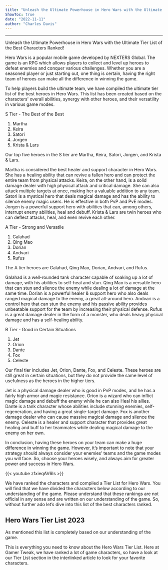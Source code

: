 ```yaml
---
title: "Unleash the Ultimate Powerhouse in Hero Wars with the Ultimate Tier List of the Best Characters Ranked!"
ShowToc: true 
date: "2022-11-11"
author: "Charles Davis"
---
```

*****
Unleash the Ultimate Powerhouse in Hero Wars with the Ultimate Tier List of the Best Characters Ranked!

Hero Wars is a popular mobile game developed by NEXTERS Global. The game is an RPG which allows players to collect and level up heroes to defeat enemies and conquer various challenges. Whether you are a seasoned player or just starting out, one thing is certain, having the right team of heroes can make all the difference in winning the game.

To help players build the ultimate team, we have compiled the ultimate tier list of the best heroes in Hero Wars. This list has been created based on the characters' overall abilities, synergy with other heroes, and their versatility in various game modes. 

S Tier - The Best of the Best

1. Martha 
2. Keira 
3. Satori 
4. Jorgen 
5. Krista & Lars 

Our top five heroes in the S tier are Martha, Keira, Satori, Jorgen, and Krista & Lars. 

Martha is considered the best healer and support character in Hero Wars. She has a healing ability that can revive a fallen hero and can protect the entire team from physical attacks. Keira, on the other hand, is a solid damage dealer with high physical attack and critical damage. She can also attack multiple targets at once, making her a valuable addition to any team. Satori is a mystical hero that deals magical damage and has the ability to silence enemy magic users. He is effective in both PvP and PvE modes. Jorgen is a powerful support hero with abilities that can, among others, interrupt enemy abilities, heal and debuff. Krista & Lars are twin heroes who can deflect attacks, heal, and even revive each other.

A Tier - Strong and Versatile

1. Galahad
2. Qing Mao
3. Dorian
4. Andvari
5. Rufus

The A tier heroes are Galahad, Qing Mao, Dorian, Andvari, and Rufus. 

Galahad is a well-rounded tank character capable of soaking up a lot of damage, with his abilities to self-heal and stun. Qing Mao is a versatile hero that can stun and silence the enemy while dealing a lot of damage at the same time. Dorian is a powerful healer & support hero who also deals ranged magical damage to the enemy, a great all-around hero. Andvari is a control hero that can stun the enemy and his passive ability provides unbeatable support for the team by increasing their physical defense. Rufus is a great damage dealer in the form of a monster, who deals heavy physical damage and has a self-healing ability. 

B Tier - Good in Certain Situations

1. Jet
2. Orion
3. Dante
4. Fox
5. Celeste

Our final tier includes Jet, Orion, Dante, Fox, and Celeste. These heroes are still great in certain situations, but they do not provide the same level of usefulness as the heroes in the higher tiers.

Jet is a physical damage dealer who is good in PvP modes, and he has a fairly high armor and magic resistance. Orion is a wizard who can inflict magic damage and debuff the enemy while he can also Heal his allies. Dante is a tank character whose abilities include stunning enemies, self-regeneration, and having a great single-target damage. Fox is another damage dealer who can cause massive magical damage and silence the enemy. Celeste is a healer and support character that provides great healing and buff to her teammates while dealing magical damage to the enemy on her own.

In conclusion, having these heroes on your team can make a huge difference in winning the game. However, it’s important to note that your strategy should always consider your enemies’ teams and the game modes you will face. So, choose your heroes wisely, and always aim for greater power and success in Hero Wars.

{{< youtube zfxieqAV6Is >}} 



We have ranked the characters and compiled a Tier List for Hero Wars. You will find that we have divided the characters below according to our understanding of the game. Please understand that these rankings are not official in any sense and are written on our understanding of the game. So, without further ado let’s dive into this list of the best characters ranked.
 
## Hero Wars Tier List 2023
 

 
As mentioned this list is completely based on our understanding of the game.
 
This is everything you need to know about the Hero Wars Tier List. Here at Gamer Tweak, we have ranked a lot of game characters, so have a look at our Tier List section in the interlinked article to look for your favorite characters.




